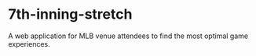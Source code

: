 # 7th-inning-stretch
A web application for MLB venue attendees to find the most optimal game experiences.
